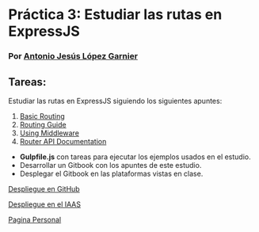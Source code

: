 # Práctica 3: Estudiar las rutas en ExpressJS

### Por [Antonio Jesús López Garnier](https://antoniogarnier.github.io/)

## Tareas:

   Estudiar las rutas en ExpressJS siguiendo los siguientes apuntes:

   1. [Basic Routing](http://expressjs.com/en/starter/basic-routing.html)
   2. [Routing Guide](http://expressjs.com/en/guide/routing.html)
   3. [Using Middleware](http://expressjs.com/en/guide/routing.html)
   4. [Router API Documentation](http://expressjs.com/en/4x/api.html#router)


   * **Gulpfile.js** con tareas para ejecutar los ejemplos usados en el estudio.
   * Desarrollar un Gitbook con los apuntes de este estudio.
   * Desplegar el Gitbook en las plataformas vistas en clase.

   [Despliegue en GitHub]()

   [Despliegue en el IAAS]()

   [Pagina Personal](https://antoniogarnier.github.io)

